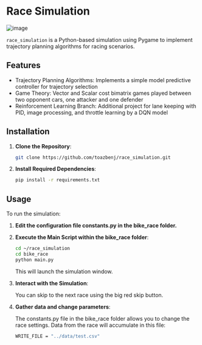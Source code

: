 # Race Simulation 
 
![image](https://github.com/user-attachments/assets/20c42835-d007-4a02-a065-2173970bb711)

`race_simulation` is a Python-based simulation using Pygame to implement trajectory planning algorithms for racing scenarios.

## Features

- Trajectory Planning Algorithms: Implements a simple model predictive controller for trajectory selection
- Game Theory: Vector and Scalar cost bimatrix games played between two opponent cars, one attacker and one defender
- Reinforcement Learning Branch: Additional project for lane keeping with PID, image processing, and throttle learning by a DQN model

## Installation

1. **Clone the Repository**:

   ```bash
   git clone https://github.com/toazbenj/race_simulation.git
   ```

2. **Install Required Dependencies**:

   ```bash
   pip install -r requirements.txt
   ```

## Usage

To run the simulation:
1. **Edit the configuration file constants.py in the bike_race folder.**
   
2. **Execute the Main Script within the bike_race folder**:

   ```bash
   cd ~/race_simulation
   cd bike_race
   python main.py
   ```

   This will launch the simulation window.

3. **Interact with the Simulation**:

   You can skip to the next race using the big red skip button.
   
4. **Gather data and change parameters**:

   The constants.py file in the bike_race folder allows you to change the race settings. Data from the race will accumulate in this file:
   ```bash
   WRITE_FILE = "../data/test.csv"
   ```
   
